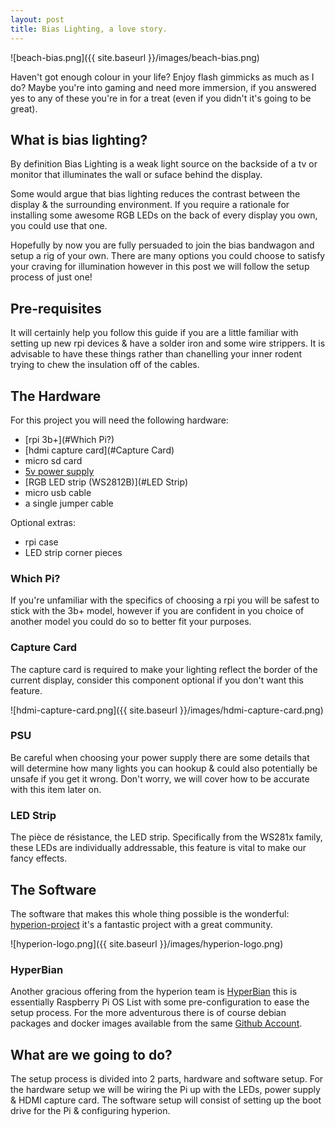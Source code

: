 ```yaml
---
layout: post
title: Bias Lighting, a love story.
---
```


![beach-bias.png]({{ site.baseurl }}/images/beach-bias.png)

Haven't got enough colour in your life? Enjoy flash gimmicks as much as I do?
Maybe you're into gaming and need more immersion, if you answered yes to any of
these you're in for a treat (even if you didn't it's going to be great).

## What is bias lighting?

By definition Bias Lighting is a weak light source on the backside of a 
tv or monitor that illuminates the wall or suface behind the display.

Some would argue that bias lighting reduces the contrast between the display &
the surrounding environment.
If you require a rationale for installing some awesome RGB LEDs on the back of
every display you own, you could use that one.

Hopefully by now you are fully persuaded to join the bias bandwagon and setup a
rig of your own. There are many options you could choose to satisfy your 
craving for illumination however in this post we will follow the setup process
of just one!

## Pre-requisites

It will certainly help you follow this guide if you are a little familiar with
setting up new rpi devices & have a solder iron and some wire strippers.
It is advisable to have these things rather than chanelling your inner rodent 
trying to chew the insulation off of the cables. 

## The Hardware

For this project you will need the following hardware:

* [rpi 3b+](#Which Pi?)
* [hdmi capture card](#Capture Card)
* micro sd card
* [5v power supply](#PSU)
* [RGB LED strip (WS2812B)](#LED Strip)
* micro usb cable
* a single jumper cable

Optional extras:

* rpi case
* LED strip corner pieces


### Which Pi?

If you're unfamiliar with the specifics of choosing a rpi you will be 
safest to stick with the 3b+ model, however if you are confident in you choice
of another model you could do so to better fit your purposes.

### Capture Card

The capture card is required to make your lighting reflect the border of the 
current display, consider this component optional if you don't want this
feature.

![hdmi-capture-card.png]({{ site.baseurl }}/images/hdmi-capture-card.png)

### PSU

Be careful when choosing your power supply there are some details that will
determine how many lights you can hookup & could also potentially be unsafe if 
you get it wrong. Don't worry, we will cover how to be accurate with this item 
later on.

### LED Strip

The pièce de résistance, the LED strip. Specifically from the WS281x family,
these LEDs are individually addressable, this feature is vital to make our 
fancy effects.

## The Software

The software that makes this whole thing possible is the wonderful:
[hyperion-project](https://hyperion-project.org/) it's a fantastic project with 
a great community.

![hyperion-logo.png]({{ site.baseurl }}/images/hyperion-logo.png)

### HyperBian

Another gracious offering from the hyperion team is
[HyperBian](https://github.com/hyperion-project/HyperBian) this is essentially
Raspberry Pi OS List with some pre-configuration to ease the setup process.
For the more adventurous there is of course debian packages and docker images 
available from the same [Github Account](https://github.com/hyperion-project).

## What are we going to do?

The setup process is divided into 2 parts, hardware and software setup. For the 
hardware setup we will be wiring the Pi up with the LEDs, power supply & HDMI 
capture card. The software setup will consist of setting up the boot drive for
the Pi & configuring hyperion.